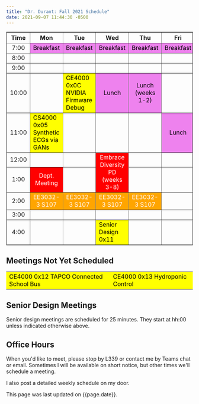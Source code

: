 ```yaml
---
title: "Dr. Durant: Fall 2021 Schedule"
date: 2021-09-07 11:44:30 -0500
---
```


<style type="text/css">
td        { text-align: center;                      }
td.am     { background-color: red;     color: white; }
td.ce4000 { background-color: yellow;  color: black; text-align: left; }
td.ee3032 { background-color: orange;  color: white; }
td.lunch  { background-color: violet;  color: black; }
</style>

<div align="center">
<table border>
<tr><th>Time</th>       <th>Mon</th>                                                <th>Tue</th>                                                <th>Wed</th>                                                            <th>Thu</th>                            <th>Fri</th>                        </tr>
<tr><td>7:00</td>       <td class="lunch">Breakfast</td>                            <td class="lunch">Breakfast</td>                            <td class="lunch">Breakfast</td>                                        <td class="lunch">Breakfast</td>        <td class="lunch">Breakfast</td>    </tr>
<tr><td>8:00</td>       <td>&nbsp;</td>                                             <td>&nbsp;</td>                                             <td>&nbsp;</td>                                                         <td>&nbsp;</td>                         <td>&nbsp;</td>                     </tr>
<tr><td>9:00</td>       <td>&nbsp;</td>                                             <td>&nbsp;</td>                                             <td>&nbsp;</td>                                                         <td>&nbsp;</td>                         <td>&nbsp;</td>                     </tr>
<tr><td>10:00</td>      <td>&nbsp;</td>                                             <td class="ce4000">CE4000 0x0C NVIDIA Firmware Debug</td>   <td class="lunch">Lunch</td>                                            <td class="lunch">Lunch (weeks 1-2)</td><td>&nbsp;</td>                     </tr>
<tr><td>11:00</td>      <td class="ce4000">CS4000 0x05 Synthetic ECGs via GANs</td> <td>&nbsp;</td>                                             <td>&nbsp;</td>                                                         <td>&nbsp;</td>                         <td class="lunch">Lunch</td>        </tr>
<tr><td>12:00</td>      <td>&nbsp;</td>                                             <td>&nbsp;</td>                                             <td class="am" rowspan="2">Embrace Diversity PD<br/>(weeks 3-8)</td>    <td>&nbsp;</td>                         <td>&nbsp;</td>                     </tr>
<tr><td>1:00</td>       <td class="am">Dept. Meeting</td>                           <td>&nbsp;</td>                                                                                                                     <td>&nbsp;</td>                         <td>&nbsp;</td>                     </tr>
<tr><td>2:00</td>       <td class="ee3032">EE3032-3 S107</td>                       <td class="ee3032">EE3032-3 S107</td>                       <td class="ee3032">EE3032-3 S107</td>                                   <td class="ee3032">EE3032-3 S107</td>   <td>&nbsp;</td>                     </tr>
<tr><td>3:00</td>       <td>&nbsp;</td>                                             <td>&nbsp;</td>                                             <td>&nbsp;</td>                                                         <td>&nbsp;</td>                         <td>&nbsp;</td>                     </tr>
<tr><td>4:00</td>       <td>&nbsp;</td>                                             <td>&nbsp;</td>                                             <td class="ce4000">Senior Design 0x11</td>                              <td>&nbsp;</td>                         <td>&nbsp;</td>                     </tr>
</table>
</div>

## Meetings Not Yet Scheduled

<table><tr>
<td class="ce4000">CE4000 0x12 TAPCO Connected School Bus</td>
<td class="ce4000">CE4000 0x13 Hydroponic Control</td>
</tr></table>

## Senior Design Meetings

Senior design meetings are scheduled for 25 minutes. They start at hh:00 unless indicated otherwise above.

## Office Hours

When you'd like to meet, please stop by L339 or contact me by Teams chat or email. Sometimes I will be available on short notice, but other times we'll schedule a meeting.

I also post a detailed weekly schedule on my door.

This page was last updated on {{page.date}}.
